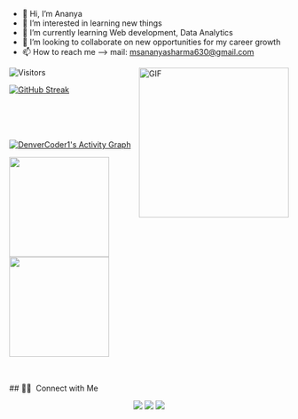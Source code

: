 - 👋 Hi, I’m Ananya
- 👀 I’m interested in learning new things
- 🌱 I’m currently learning Web development, Data Analytics
- 💞️ I’m looking to collaborate on new opportunities for my career growth
- 📫 How to reach me --> mail: msananyasharma630@gmail.com

<!---
ananya07105/ananya07105 is a ✨ special ✨ repository because its `README.md` (this file) appears on your GitHub profile.
You can click the Preview link to take a look at your changes.
--->
<img alt="Visitors" src="https://komarev.com/ghpvc/?username=ananya07105&style=flat&labelColor=black&logo=github&label=PROFILE+VIEWS&color=29bf12"/>
 &nbsp;
<img align="right" height="270px" width="270px" alt="GIF" src="https://i.pinimg.com/originals/e4/26/70/e426702edf874b181aced1e2fa5c6cde.gif" />


[![GitHub Streak](http://github-readme-streak-stats.herokuapp.com?user=ananya07105&theme=algolia&background=150404)](https://git.io/streak-stats)

<!--graph-->
<br><br><br><br>
<a href="https://github.com/ashutosh00710/github-readme-activity-graph"><img alt="DenverCoder1's Activity Graph" src="https://activity-graph.herokuapp.com/graph?username=ananya07105&bg_color=1F222E&color=F8D866&line=F85D7F&point=FFFFFF&hide_border=true" /></a>

<!--stats-->
<p>
<a href="https://github.com/AVS1508">
  <img height="180em" src="https://github-readme-stats.vercel.app/api?username=ananya07105&theme=radical&layout=compact&exclude_lang=java+r" />
  <img height="180em" src="https://github-readme-stats-eight-theta.vercel.app/api/top-langs/?username=ananya07105&theme=radical&layout=compact&exclude_lang=java+r" />
</a>
</p>
<br><br>
##  🤝🏻 &nbsp;Connect with Me

<p align="center">
<a href="https://ananya07105.github.io/"><img src="https://img.shields.io/badge/-ananyasharma.io-3423A6?style=flat-square&logo=Google-Chrome&logoColor=white"/></a>
<a href="https://www.linkedin.com/in/ananya-sharma-0bba10193/"><img src="https://img.shields.io/badge/-Ananya%20Sharma-0077B5?style=flat-square&logo=Linkedin&logoColor=white"/></a>
<a href="mailto:msananyasharma630@gmail.com"><img src="https://img.shields.io/badge/-msananyasharma630@gmail.com-D14836?style=flat-square&logo=Gmail&logoColor=white"/></a>
